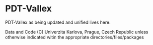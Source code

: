 # PDT-Vallex
PDT-Vallex as being updated and unified lives here.

Data and Code  (C) Univerzita Karlova, Prague, Czech Republic
unless otherwise indicated witin the appropriate directories/files/packages
